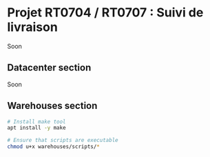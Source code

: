 # Projet RT0704 / RT0707 : Suivi de livraison

Soon

## Datacenter section

Soon

## Warehouses section

```bash
# Install make tool
apt install -y make

# Ensure that scripts are executable
chmod u+x warehouses/scripts/*
```
